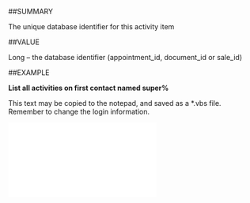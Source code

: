 
##SUMMARY


The unique database identifier for this activity item



##VALUE

Long – the database identifier (appointment_id, document_id or sale_id)


##EXAMPLE

**List all activities on first contact named super%**

This text may be copied to the notepad, and saved as a *.vbs file. Remember to change the login information.

![](..\..\Examples\vbs\SOActivityListItem.vbs.txt)

